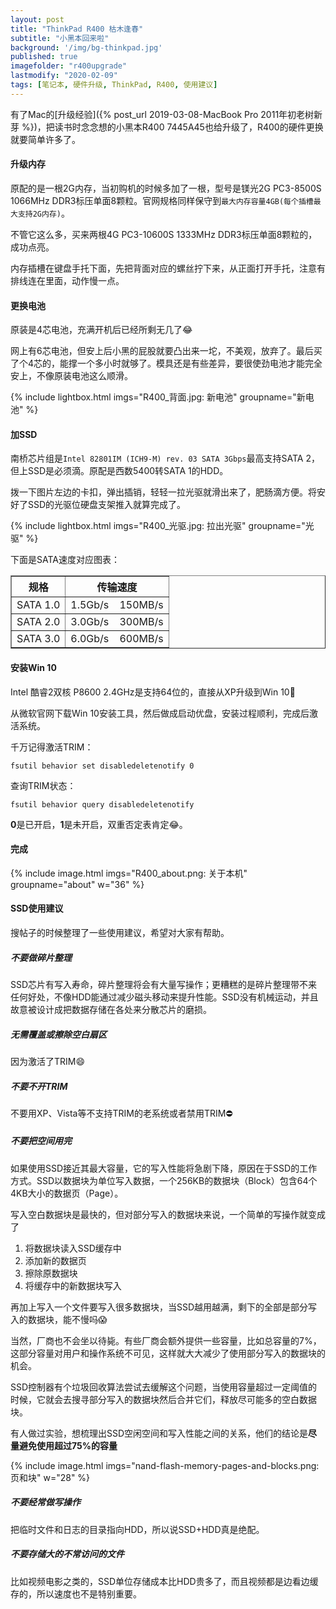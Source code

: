 ```yaml
---
layout: post
title: "ThinkPad R400 枯木逢春"
subtitle: "小黑本回来啦"
background: '/img/bg-thinkpad.jpg'
published: true
imagefolder: "r400upgrade"
lastmodify: "2020-02-09"
tags: [笔记本, 硬件升级, ThinkPad, R400, 使用建议]
---
```


有了Mac的[升级经验]({% post_url 2019-03-08-MacBook Pro 2011年初老树新芽 %})，把读书时念念想的小黑本R400 7445A45也给升级了，R400的硬件更换就要简单许多了。

#### 升级内存

原配的是一根2G内存，当初购机的时候多加了一根，型号是镁光2G PC3-8500S 1066MHz DDR3标压单面8颗粒。官网规格同样保守到`最大内存容量4GB(每个插槽最大支持2G内存)`。

不管它这么多，买来两根4G PC3-10600S 1333MHz DDR3标压单面8颗粒的，成功点亮。

内存插槽在键盘手托下面，先把背面对应的螺丝拧下来，从正面打开手托，注意有排线连在里面，动作慢一点。

#### 更换电池

原装是4芯电池，充满开机后已经所剩无几了:joy:

网上有6芯电池，但安上后小黑的屁股就要凸出来一坨，不美观，放弃了。最后买了个4芯的，能撑一个多小时就够了。模具还是有些差异，要很使劲电池才能完全安上，不像原装电池这么顺滑。

{% include lightbox.html imgs="R400_背面.jpg: 新电池" groupname="新电池" %}

#### 加SSD

南桥芯片组是`Intel 82801IM (ICH9-M) rev. 03 SATA 3Gbps`最高支持SATA 2，但上SSD是必须滴。原配是西数5400转SATA 1的HDD。

拨一下图片左边的卡扣，弹出插销，轻轻一拉光驱就滑出来了，肥肠滴方便。将安好了SSD的光驱位硬盘支架推入就算完成了。

{% include lightbox.html imgs="R400_光驱.jpg: 拉出光驱" groupname="光驱" %}

下面是SATA速度对应图表：

<table width="60%" border="1" align="center">
<thead>
<tr align="center">
<th>规格</th>
<th>传输速度</th>
</tr>
</thead>
<tbody>
<tr>
<td align="center">SATA 1.0</td>
<td align="center">1.5Gb/s &nbsp;&nbsp; 150MB/s</td>
</tr>
<tr>
<td align="center">SATA 2.0</td>
<td align="center">3.0Gb/s &nbsp;&nbsp; 300MB/s</td>
</tr>
<tr>
<td align="center">SATA 3.0</td>
<td align="center">6.0Gb/s &nbsp;&nbsp; 600MB/s</td>
</tr>
</tbody>
</table>

#### 安装Win 10

Intel 酷睿2双核 P8600 2.4GHz是支持64位的，直接从XP升级到Win 10:rocket:

从微软官网下载Win 10安装工具，然后做成启动优盘，安装过程顺利，完成后激活系统。

千万记得激活TRIM：

```
fsutil behavior set disabledeletenotify 0
```

查询TRIM状态：

```
fsutil behavior query disabledeletenotify
```

**0**是已开启，**1**是未开启，双重否定表肯定:joy:。

#### 完成

{% include image.html imgs="R400_about.png: 关于本机" groupname="about" w="36" %}

#### SSD使用建议

搜帖子的时候整理了一些使用建议，希望对大家有帮助。

##### 不要做碎片整理

SSD芯片有写入寿命，碎片整理将会有大量写操作；更糟糕的是碎片整理带不来任何好处，不像HDD能通过减少磁头移动来提升性能。SSD没有机械运动，并且故意被设计成把数据存储在各处来分散芯片的磨损。

##### 无需覆盖或擦除空白扇区

因为激活了TRIM:smile:

##### 不要不开TRIM
不要用XP、Vista等不支持TRIM的老系统或者禁用TRIM:no_entry:

##### 不要把空间用完

如果使用SSD接近其最大容量，它的写入性能将急剧下降，原因在于SSD的工作方式。SSD以数据块为单位写入数据，一个256KB的数据块（Block）包含64个4KB大小的数据页（Page）。

写入空白数据块是最快的，但对部分写入的数据块来说，一个简单的写操作就变成了

1. 将数据块读入SSD缓存中
1. 添加新的数据页
1. 擦除原数据块
1. 将缓存中的新数据块写入

再加上写入一个文件要写入很多数据块，当SSD越用越满，剩下的全部是部分写入的数据块，能不慢吗:scream:

当然，厂商也不会坐以待毙。有些厂商会额外提供一些容量，比如总容量的7%，这部分容量对用户和操作系统不可见，这样就大大减少了使用部分写入的数据块的机会。

SSD控制器有个垃圾回收算法尝试去缓解这个问题，当使用容量超过一定阈值的时候，它就会去搜寻部分写入的数据块然后合并它们，释放尽可能多的空白数据块。

有人做过实验，想梳理出SSD空闲空间和写入性能之间的关系，他们的结论是**尽量避免使用超过75%的容量**

{% include image.html imgs="nand-flash-memory-pages-and-blocks.png: 页和块"  w="28" %}

##### 不要经常做写操作

把临时文件和日志的目录指向HDD，所以说SSD+HDD真是绝配。

##### 不要存储大的不常访问的文件

比如视频电影之类的，SSD单位存储成本比HDD贵多了，而且视频都是边看边缓存的，所以速度也不是特别重要。